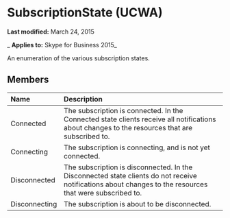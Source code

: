 
# SubscriptionState (UCWA)

 **Last modified:** March 24, 2015

 _ **Applies to:** Skype for Business 2015_

An enumeration of the various subscription states.


## Members





|**Name**|**Description**|
|:-----|:-----|
|Connected|The subscription is connected. In the Connected state clients receive all notifications about changes to the resources that are subscribed to.|
|Connecting|The subscription is connecting, and is not yet connected.|
|Disconnected|The subscription is disconnected. In the Disconnected state clients do not receive notifications about changes to the resources that were subscribed to.|
|Disconnecting|The subscription is about to be disconnected.|
